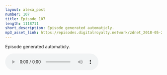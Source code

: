 ```yaml
---
layout: alexa_post
number: 107
title: Episode 107
length: 1118711
short_description: Episode generated automaticly.
mp3_asset_link: https://episodes.digitalroyalty.network/zdnet_2018-05-29_01-00-04.mp3
---
```


Episode generated automaticly.

<audio controls>
    <source src="{{ page.mp3_asset_link }}" type="audio/mpeg">
</audio>